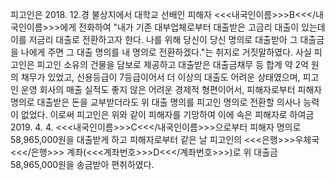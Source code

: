 피고인은 2018. 12.경 불상지에서 대학교 선배인 피해자 <<<내국인이름>>>B<<</내국인이름>>>에게 전화하여 "내가 기존 대부업체로부터 대출받은 고금리 대출이 있는데 이를 저금리 대출로 전환하고자 한다. 나를 위해 당신이 당신 명의로 대출받아 그 대출금을 나에게 주면 그 대출 명의를 내 명의로 전환하겠다."는 취지로 거짓말하였다.
사실 피고인은 피고인 소유의 건물을 담보로 제공하고 대출받은 대출금채무 등 합계 약 2억 원의 채무가 있었고, 신용등급이 7등급이어서 더 이상의 대출도 어려운 상태였으며, 피고인 운영 회사의 매출 실적도 좋지 않은 어려운 경제적 형편이어서, 피해자로부터 피해자 명의로 대출받은 돈을 교부받더라도 위 대출 명의를 피고인 명의로 전환할 의사나 능력이 없었다.
이로써 피고인은 위와 같이 피해자를 기망하여 이에 속은 피해자로 하여금 2019. 4. 4. <<<내국인이름>>>C<<</내국인이름>>>으로부터 피해자 명의로 58,965,000원을 대출받게 하고 피해자로부터 같은 날 피고인의 <<<은행>>>우체국<<</은행>>> 계좌(<<<계좌번호>>>D<<</계좌번호>>>)로 위 대출금 58,965,000원을 송금받아 편취하였다.